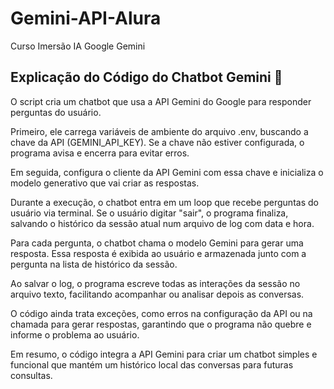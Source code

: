 # Gemini-API-Alura
Curso Imersão IA Google Gemini

## Explicação do Código do Chatbot Gemini 🤖

O script cria um chatbot que usa a API Gemini do Google para responder perguntas do usuário.

Primeiro, ele carrega variáveis de ambiente do arquivo .env, buscando a chave da API (GEMINI_API_KEY). Se a chave não estiver configurada, o programa avisa e encerra para evitar erros.

Em seguida, configura o cliente da API Gemini com essa chave e inicializa o modelo generativo que vai criar as respostas.

Durante a execução, o chatbot entra em um loop que recebe perguntas do usuário via terminal. Se o usuário digitar "sair", o programa finaliza, salvando o histórico da sessão atual num arquivo de log com data e hora.

Para cada pergunta, o chatbot chama o modelo Gemini para gerar uma resposta. Essa resposta é exibida ao usuário e armazenada junto com a pergunta na lista de histórico da sessão.

Ao salvar o log, o programa escreve todas as interações da sessão no arquivo texto, facilitando acompanhar ou analisar depois as conversas.

O código ainda trata exceções, como erros na configuração da API ou na chamada para gerar respostas, garantindo que o programa não quebre e informe o problema ao usuário.

Em resumo, o código integra a API Gemini para criar um chatbot simples e funcional que mantém um histórico local das conversas para futuras consultas.

